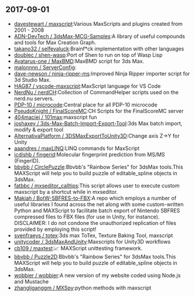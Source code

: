 ## 2017-09-01

* [davestewart / maxscript](https://github.com/davestewart/maxscript):Various MaxScripts and plugins created from 2001 - 2008
* [ADN-DevTech / 3dsMax-MCG-Samples](https://github.com/ADN-DevTech/3dsMax-MCG-Samples):A library of useful compounds and tools for Max Creation Graph.
* [takano32 / selfevaluck](https://github.com/takano32/selfevaluck):Brainf*ck implementation with other languages
* [doublec / shen-wasp](https://github.com/doublec/shen-wasp):Port of Shen to run on top of Wasp Lisp
* [Avatarus-one / MaxBMD](https://github.com/Avatarus-one/MaxBMD):MaxBMD script for 3ds Max.
* [malonnnn / ServerConfig](https://github.com/malonnnn/ServerConfig):
* [dave-newson / ninja-ripper-ms](https://github.com/dave-newson/ninja-ripper-ms):Improved Ninja Ripper importer script for 3d Studio Max.
* [HAG87 / vscode-maxscript](https://github.com/HAG87/vscode-maxscript):MaxScript language for VS Code
* [NerdNu / nerdCH](https://github.com/NerdNu/nerdCH):Collection of CommandHelper scripts used on the nerd.nu servers.
* [PDP-10 / microcode](https://github.com/PDP-10/microcode):Central place for all PDP-10 microcode
* [PseudoKnight / FinalScoreMC](https://github.com/PseudoKnight/FinalScoreMC):CH Scripts for the FinalScoreMC server
* [404maciej / 101max](https://github.com/404maciej/101max):maxscript fun
* [joshaxey / 3ds-Max-Batch-Import-Export-Tool](https://github.com/joshaxey/3ds-Max-Batch-Import-Export-Tool):3ds Max batch import, modify & export tool
* [AlternativaPlatform / 3DSMaxExportToUnity3D](https://github.com/AlternativaPlatform/3DSMaxExportToUnity3D):Change axis Z->Y for Unity
* [aaandres / maxLINQ](https://github.com/aaandres/maxLINQ):LINQ commands for MaxScript
* [icdishb / fingerid](https://github.com/icdishb/fingerid):Molecular fingerprint prediction from MS/MS (FingerID).
* [bbvbb / CirclePuzzle](https://github.com/bbvbb/CirclePuzzle):Bbvbb's "Rainbow Series" for 3dsMax tools.This MAXScript will help you to build puzzle of editable_spline objects in 3dsMax.
* [fatbbc / mxseditor_calltips](https://github.com/fatbbc/mxseditor_calltips):This script allows user to execute custom maxscript by a shortcut while in mxseditor.
* [Makiah / BotW-SBFRES-to-FBX](https://github.com/Makiah/BotW-SBFRES-to-FBX):A repo which employs a number of useful libraries I found across the net along with some custom-written Python and MAXScript to facilitate batch export of Nintendo SBFRES compressed files to FBX files (for use in Unity, for instance). DISCLAIMER: I do not condone the unauthorized replication of files provided by employing this script!
* [svenfraeys / totex](https://github.com/svenfraeys/totex):3ds max ToTex, Texture Baking Tool, maxscript
* [unitycoder / 3dsMaxAndUnity](https://github.com/unitycoder/3dsMaxAndUnity):Maxscripts for Unity3D workflows
* [cb109 / maxtest](https://github.com/cb109/maxtest):📈 MAXScript unittesting framework.
* [bbvbb / Puzzle2D](https://github.com/bbvbb/Puzzle2D):Bbvbb's "Rainbow Series" for 3dsMax tools.This MAXScript will help you to build puzzle of editable_spline objects in 3dsMax.
* [wobbier / wobbier](https://github.com/wobbier/wobbier):A new version of my website coded using Node.js and Mustache
* [zhangliganggm / MXSpy](https://github.com/zhangliganggm/MXSpy):python methods with maxscript
